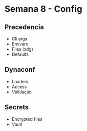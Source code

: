 # Semana 8 - Config

## Precedencia

- Cli args
- Envvars
- Files
  (xdg)
- Defaults

## Dynaconf

- Loaders
- Access
- Validação

## Secrets

- Encrypted files
- Vault

